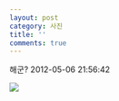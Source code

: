 ```yaml
---
layout: post
category: 사진
title: ''
comments: true
---
```

해군?
2012-05-06 21:56:42


  

![][link0]

  


[link0]:https://t1.daumcdn.net/cfile/tistory/144C94474FA674F62B
